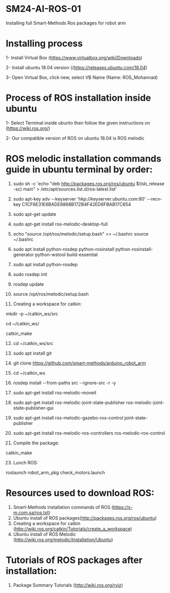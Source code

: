 # SM24-AI-ROS-01

Installing full Smart-Methods Ros packages for robot arm

# Installing process

1- Install Virtual Box (https://www.virtualbox.org/wiki/Downloads)

2- Install ubuntu 18.04 version (/https://releases.ubuntu.com/18.04)

3- Open Virtual Box, click new, select VB Name (Name: ROS_Mohannad)
# Process of ROS installation inside ubuntu

1- Select Terminal inside ubunto then follow the given instructions on (https://wiki.ros.org/)

2- Our compatible version of ROS on ubuntu 18.04 is ROS melodic

# ROS melodic installation commands guide in ubuntu terminal by order:

1) sudo sh -c 'echo "deb http://packages.ros.org/ros/ubuntu $(lsb_release -sc) main" > /etc/apt/sources.list.d/ros-latest.list'

2) sudo apt-key adv --keyserver 'hkp://keyserver.ubuntu.com:80' --recv-key C1CF6E31E6BADE8868B172B4F42ED6FBAB17C654

3) sudo apt-get update

4) sudo apt-get install ros-melodic-desktop-full

5) echo "source /opt/ros/melodic/setup.bash" >> ~/.bashrc
source ~/.bashrc

6) sudo apt install python-rosdep python-rosinstall python-rosinstall-generator python-wstool build-essential

7) sudo apt install python-rosdep

8) sudo rosdep init

9) rosdep update

10) source /opt/ros/melodic/setup.bash

11) Creating a workspace for catkin:

mkdir -p ~/catkin_ws/src

cd ~/catkin_ws/

catkin_make

12) cd ~/catkin_ws/src

13) sudo apt install git

14) git clone https://github.com/smart-methods/arduino_robot_arm 

15) cd ~/catkin_ws

16) rosdep install --from-paths src --ignore-src -r -y

17) sudo apt-get install ros-melodic-moveit

18) sudo apt-get install ros-melodic-joint-state-publisher ros-melodic-joint-state-publisher-gui

19) sudo apt-get install ros-melodic-gazebo-ros-control joint-state-publisher

20) sudo apt-get install ros-melodic-ros-controllers ros-melodic-ros-control

21) Compile the package:

 catkin_make

23) Lunch ROS:

roslaunch robot_arm_pkg check_motors.launch
# Resources used to download ROS:

1) Smart-Methods installation commands of ROS (https://s-m.com.sa/ros.txt)
2) Ubuntu install of ROS packages(http://packages.ros.org/ros/ubuntu)
3) Creating a workspace for catkin (http://wiki.ros.org/catkin/Tutorials/create_a_workspace)
4) Ubuntu install of ROS Melodic (http://wiki.ros.org/melodic/Installation/Ubuntu)

# Tutorials of ROS packages after installation:

1) Package Summary Tutorials (http://wiki.ros.org/rviz)
